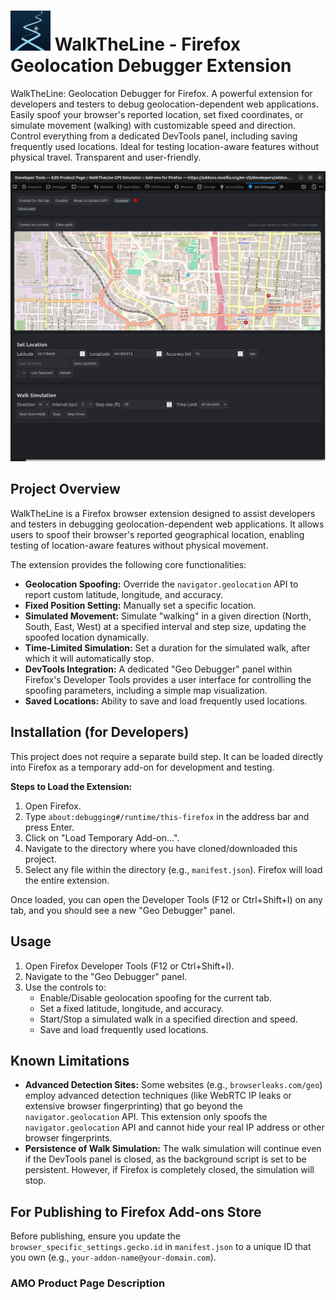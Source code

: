 # ![WalkTheLine Logo](logo_images/walk-the-line-64.png)  WalkTheLine - Firefox Geolocation Debugger Extension

WalkTheLine: Geolocation Debugger for Firefox. A powerful extension for developers and testers to debug geolocation-dependent web applications. Easily spoof your browser's reported location, set fixed coordinates, or simulate movement (walking) with customizable speed and direction. Control everything from a dedicated DevTools panel, including saving frequently used locations. Ideal for testing location-aware features without physical travel. Transparent and user-friendly.

![WalkTheLine Screenshot](logo_images/screenshot.png)



## Project Overview

WalkTheLine is a Firefox browser extension designed to assist developers and testers in debugging geolocation-dependent web applications. It allows users to spoof their browser's reported geographical location, enabling testing of location-aware features without physical movement.

The extension provides the following core functionalities:

*   **Geolocation Spoofing:** Override the `navigator.geolocation` API to report custom latitude, longitude, and accuracy.
*   **Fixed Position Setting:** Manually set a specific location.
*   **Simulated Movement:** Simulate "walking" in a given direction (North, South, East, West) at a specified interval and step size, updating the spoofed location dynamically.
*   **Time-Limited Simulation:** Set a duration for the simulated walk, after which it will automatically stop.
*   **DevTools Integration:** A dedicated "Geo Debugger" panel within Firefox's Developer Tools provides a user interface for controlling the spoofing parameters, including a simple map visualization.
*   **Saved Locations:** Ability to save and load frequently used locations.

## Installation (for Developers)

This project does not require a separate build step. It can be loaded directly into Firefox as a temporary add-on for development and testing.

**Steps to Load the Extension:**

1.  Open Firefox.
2.  Type `about:debugging#/runtime/this-firefox` in the address bar and press Enter.
3.  Click on "Load Temporary Add-on...".
4.  Navigate to the directory where you have cloned/downloaded this project.
5.  Select any file within the directory (e.g., `manifest.json`). Firefox will load the entire extension.

Once loaded, you can open the Developer Tools (F12 or Ctrl+Shift+I) on any tab, and you should see a new "Geo Debugger" panel.

## Usage

1.  Open Firefox Developer Tools (F12 or Ctrl+Shift+I).
2.  Navigate to the "Geo Debugger" panel.
3.  Use the controls to:
    *   Enable/Disable geolocation spoofing for the current tab.
    *   Set a fixed latitude, longitude, and accuracy.
    *   Start/Stop a simulated walk in a specified direction and speed.
    *   Save and load frequently used locations.

## Known Limitations

*   **Advanced Detection Sites:** Some websites (e.g., `browserleaks.com/geo`) employ advanced detection techniques (like WebRTC IP leaks or extensive browser fingerprinting) that go beyond the `navigator.geolocation` API. This extension only spoofs the `navigator.geolocation` API and cannot hide your real IP address or other browser fingerprints.
*   **Persistence of Walk Simulation:** The walk simulation will continue even if the DevTools panel is closed, as the background script is set to be persistent. However, if Firefox is completely closed, the simulation will stop.

## For Publishing to Firefox Add-ons Store

Before publishing, ensure you update the `browser_specific_settings.gecko.id` in `manifest.json` to a unique ID that you own (e.g., `your-addon-name@your-domain.com`).

### AMO Product Page Description
